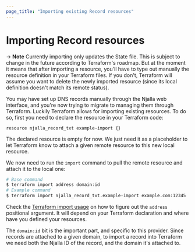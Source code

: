 ```yaml
---
page_title: "Importing existing Record resources"
---
```


# Importing Record resources

-> **Note** Currently importing only updates the State file. This is subject
to change in the future according to Terraform's roadmap. But at the moment it
means that after importing a resource, you'll have to type out manually the
resource definition in your Terraform files. If you don't, Terraform will
assume you want to delete the newly imported resource (since its local
definition doesn't match its remote status).

You may have set up DNS records manually through the Njalla web interface, and
you're now trying to migrate to managing them through Terraform. Luckily
Terraform allows for importing existing resources. To do so, first you need to
declare the resource in your Terraform code:

```hcl
resource njalla_record_txt example-import {}
```

The declared resource is empty for now. We just need it as a placeholder to
let Terraform know to attach a given remote resource to this new local
resource.

We now need to run the `import` command to pull the remote resource and attach
it to the local one:

```sh
# Base command
$ terraform import address domain:id
# Example command
$ terraform import njalla_record_txt.example-import example.com:12345
```

Check the [Terraform import usage][Terraform import] on how to figure out the
`address` positional argument. It will depend on your Terraform declaration
and where have you defined your resources.

The `domain:id` bit is the important part, and specific to this provider.
Since records are attached to a given domain, to import a record into
Terraform we need both the Njalla ID of the record, and the domain it's
attached to.

[Terraform import]: https://www.terraform.io/docs/import/usage.html
